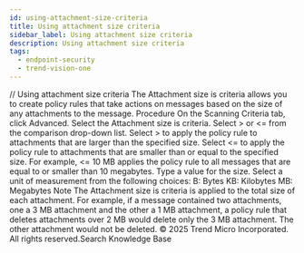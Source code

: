 ```yaml
---
id: using-attachment-size-criteria
title: Using attachment size criteria
sidebar_label: Using attachment size criteria
description: Using attachment size criteria
tags:
  - endpoint-security
  - trend-vision-one
---
```


/*<![CDATA[*/ $('#title').html($('meta[name=map-description]').attr('content')); /*]]>*/ Using attachment size criteria The Attachment size is criteria allows you to create policy rules that take actions on messages based on the size of any attachments to the message. Procedure On the Scanning Criteria tab, click Advanced. Select the Attachment size is criteria. Select > or <= from the comparison drop-down list. Select > to apply the policy rule to attachments that are larger than the specified size. Select <= to apply the policy rule to attachments that are smaller than or equal to the specified size. For example, <= 10 MB applies the policy rule to all messages that are equal to or smaller than 10 megabytes. Type a value for the size. Select a unit of measurement from the following choices: B: Bytes KB: Kilobytes MB: Megabytes Note The Attachment size is criteria is applied to the total size of each attachment. For example, if a message contained two attachments, one a 3 MB attachment and the other a 1 MB attachment, a policy rule that deletes attachments over 2 MB would delete only the 3 MB attachment. The other attachment would not be deleted. © 2025 Trend Micro Incorporated. All rights reserved.Search Knowledge Base